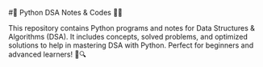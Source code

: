 #🚀 Python DSA Notes & Codes 🐍📜

This repository contains Python programs and notes for Data Structures & Algorithms (DSA). It includes concepts, solved problems, and optimized solutions to help in mastering DSA with Python. Perfect for beginners and advanced learners! 🚀🔍
